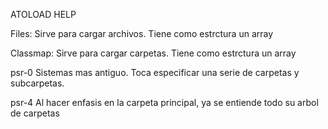 ATOLOAD HELP

Files:
    Sirve para cargar archivos. Tiene como estrctura un array

Classmap:
    Sirve para cargar carpetas. Tiene como estrctura un array

psr-0
    Sistemas mas antiguo. Toca especificar una serie de carpetas y subcarpetas.

psr-4
    Al hacer enfasis en la carpeta principal, ya se entiende todo su arbol de carpetas